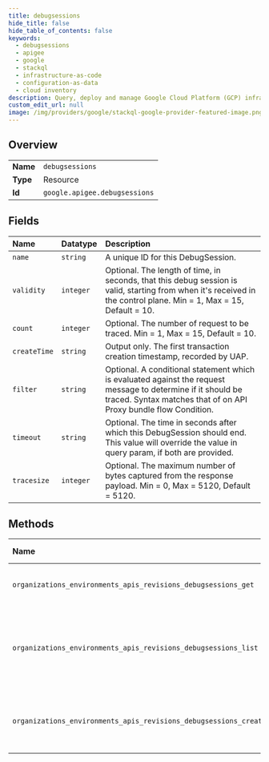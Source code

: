 ```yaml
---
title: debugsessions
hide_title: false
hide_table_of_contents: false
keywords:
  - debugsessions
  - apigee
  - google    
  - stackql
  - infrastructure-as-code
  - configuration-as-data
  - cloud inventory
description: Query, deploy and manage Google Cloud Platform (GCP) infrastructure and resources using SQL
custom_edit_url: null
image: /img/providers/google/stackql-google-provider-featured-image.png
---
```

  
    

## Overview
<table><tbody>
<tr><td><b>Name</b></td><td><code>debugsessions</code></td></tr>
<tr><td><b>Type</b></td><td>Resource</td></tr>
<tr><td><b>Id</b></td><td><code>google.apigee.debugsessions</code></td></tr>
</tbody></table>

## Fields
| Name | Datatype | Description |
|:-----|:---------|:------------|
| `name` | `string` | A unique ID for this DebugSession. |
| `validity` | `integer` | Optional. The length of time, in seconds, that this debug session is valid, starting from when it's received in the control plane. Min = 1, Max = 15, Default = 10. |
| `count` | `integer` | Optional. The number of request to be traced. Min = 1, Max = 15, Default = 10. |
| `createTime` | `string` | Output only. The first transaction creation timestamp, recorded by UAP. |
| `filter` | `string` | Optional. A conditional statement which is evaluated against the request message to determine if it should be traced. Syntax matches that of on API Proxy bundle flow Condition. |
| `timeout` | `string` | Optional. The time in seconds after which this DebugSession should end. This value will override the value in query param, if both are provided. |
| `tracesize` | `integer` | Optional. The maximum number of bytes captured from the response payload. Min = 0, Max = 5120, Default = 5120. |
## Methods
| Name | Accessible by | Required Params | Description |
|:-----|:--------------|:----------------|:------------|
| `organizations_environments_apis_revisions_debugsessions_get` | `SELECT` | `apisId, debugsessionsId, environmentsId, organizationsId, revisionsId` | Retrieves a debug session. |
| `organizations_environments_apis_revisions_debugsessions_list` | `SELECT` | `apisId, environmentsId, organizationsId, revisionsId` | Lists debug sessions that are currently active in the given API Proxy revision. |
| `organizations_environments_apis_revisions_debugsessions_create` | `INSERT` | `apisId, environmentsId, organizationsId, revisionsId` | Creates a debug session for a deployed API Proxy revision. |
